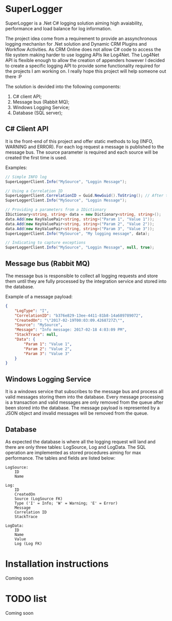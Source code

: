 # SuperLogger

SuperLogger is a .Net C# logging solution aiming high avaiability, performance and load balance for log information.

The project idea come from a requirement to provide an assynchronous logging mechanisn for .Net solution and Dynamic CRM Plugins and Workflow Activities. As CRM Online does not allow C# code to access the file system making harder to use logging APIs lke Log4Net.
The Log4Net API is flexible enough to allow the creation of appenders however I decided to create a specific logging API to provide some functionality required for the projects I am working on.
I really hope this project will help someone out there :P

The solution is devided into the following components:

1. C# client API;
2. Message bus (Rabbit MQ);
3. Windows Logging Service;
4. Database (SQL server);

## C# Client API
It is the front-end of this project and offer static methods to log (INFO, WARNING and ERROR).
For each log request a message is published to the message bus.
The source parameter is required and each source will be created the first time is used.

Examples:
```cs
// Simple INFO log
SuperLoggerClient.Info("MySource", "Loggin Message");

// Using a Correlation ID
SuperLoggerClient.CorrelationID = Guid.NewGuid().ToString(); // After this point all log request will have the same Correlation ID
SuperLoggerClient.Info("MySource", "Loggin Message");

// Providing a parameters from a IDictionary
IDictionary<string, string> data = new Dictionary<string, string>();
data.Add(new KeyValuePair<string, string>("Param 1", "Value 1"));
data.Add(new KeyValuePair<string, string>("Param 2", "Value 2"));
data.Add(new KeyValuePair<string, string>("Param 3", "Value 3"));
SuperLoggerClient.Info("MySource", "My logging message", data);

// Indicating to capture exceptions
SuperLoggerClient.Info("MySource", "Loggin Message", null, true);

```

## Message bus (Rabbit MQ)
The message bus is responsible to collect all logging requests and store them until they are fully processed by the integration service and stored into the database.

Example of a message payload:

```json
{
	"LogType": "I",
	"CorrelationID": "b376e829-13ee-4411-81b8-14a689789072",
	"CreatedOn": "\"2017-02-19T00:03:09.4268727Z\"",
	"Source": "MySource",
	"Message": "Info message: 2017-02-18 4:03:09 PM",
	"StackTrace": null,
	"Data": {
		"Param 1": "Value 1",
		"Param 2": "Value 2",
		"Param 3": "Value 3"
	}
}
```

## Windows Logging Service
It is a windows service that subscribes to the message bus and process all valid messages storing them into the database.
Every message processing is a transaction and valid messages are only removed from the queue after been stored into the database.
The message payload is represented by a JSON object and invalid messages will be removed from the queue.

## Database
As expected the database is where all the logging request will land and there are only three tables: LogSource, Log and LogData.
The SQL operation are implemented as stored procedures aiming for max performance.
The tables and fields are listed below:
```
LogSource: 
    ID
    Name

Log: 
    ID
    CreatedOn
    Source (LogSource FK)
    Type ('I' = Info; 'W' = Warning; 'E' = Error)
    Message
    Correlation ID
    StackTrace

LogData: 
    ID
    Name
    Value
    Log (Log FK)
```

# Installation instructions
Coming soon

# TODO list
Coming soon

